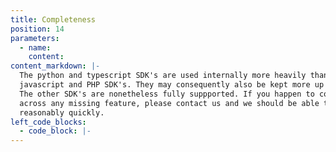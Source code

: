 ```yaml
---
title: Completeness
position: 14
parameters:
  - name:
    content:
content_markdown: |-
  The python and typescript SDK's are used internally more heavily than the
  javascript and PHP SDK's. They may consequently also be kept more up to date.
  The other SDK's are nonetheless fully suppported. If you happen to come
  across any missing feature, please contact us and we should be able to add it
  reasonably quickly.
left_code_blocks:
  - code_block: |-
---
```

